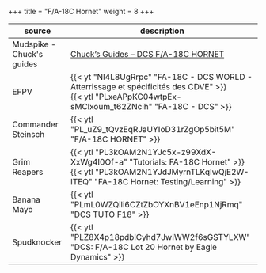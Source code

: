 +++
title = "F/A-18C Hornet"
weight = 8
+++

source                    | description
------------------------- | -----------
Mudspike - Chuck's guides | [Chuck’s Guides – DCS F/A-18C HORNET](https://www.mudspike.com/chucks-guides-dcs-f-a-18c-hornet/)
EFPV                      | {{< yt "NI4L8UgRrpc" "FA-18C - DCS WORLD - Atterrissage et spécificités des CDVE" >}}<br />{{< ytl "PLxeAPpKC04wtpEx-sMClxoum_t62ZNcih" "FA-18C - DCS" >}}
Commander Steinsch        | {{< ytl "PL_uZ9_tQvzEqRJaUYIoD31rZgOp5bit5M" "F/A-18C HORNET" >}}
Grim Reapers              | {{< ytl "PL3kOAM2N1YJc5x-z99XdX-XxWg4I0Of-a" "Tutorials: FA-18C Hornet" >}}<br />{{< ytl "PL3kOAM2N1YJdJMyrnTLKqIwQjE2W-ITEQ" "FA-18C Hornet: Testing/Learning" >}}
Banana Mayo               | {{< ytl "PLmL0WZQili6CZtZbOYXnBV1eEnp1NjRmq" "DCS TUTO F18" >}}
Spudknocker               | {{< ytl "PLZ8X4p18pdblCyhd7JwIWW2f6sGSTYLXW" "DCS: F/A-18C Lot 20 Hornet by Eagle Dynamics" >}}
